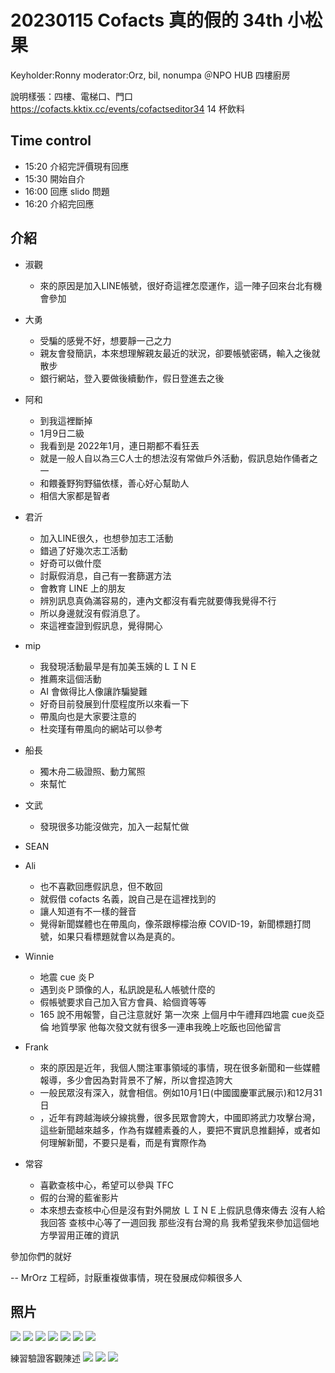 # 20230115 Cofacts 真的假的 34th 小松果

Keyholder:Ronny
moderator:Orz, bil, nonumpa
＠NPO HUB  四樓廚房

說明樣張：四樓、電梯口、門口
https://cofacts.kktix.cc/events/cofactseditor34
14 杯飲料

## Time control
- 15:20 介紹完評價現有回應
- 15:30 開始自介
- 16:00 回應 slido 問題
- 16:20 介紹完回應

## 介紹

- 淑觀
  - 來的原因是加入LINE帳號，很好奇這裡怎麼運作，這一陣子回來台北有機會參加
- 大勇
  - 受騙的感覺不好，想要靜一己之力
  - 親友會發簡訊，本來想理解親友最近的狀況，卻要帳號密碼，輸入之後就散步
  - 銀行網站，登入要做後續動作，假日登進去之後
- 阿和
	- 到我這裡斷掉
	- 1月9日二級
	- 我看到是 2022年1月，連日期都不看狂丟
	- 就是一般人自以為三C人士的想法沒有常做戶外活動，假訊息始作俑者之一
	- 和餵養野狗野貓依樣，善心好心幫助人
	- 相信大家都是智者
- 君沂
	- 加入LINE很久，也想參加志工活動
	- 錯過了好幾次志工活動
	- 好奇可以做什麼
	- 討厭假消息，自己有一套篩選方法
	- 會教育 LINE 上的朋友
	- 辨別訊息真偽滿容易的，連內文都沒有看完就要傳我覺得不行
    - 所以身邊就沒有假消息了。
    - 來這裡查證到假訊息，覺得開心
- mip
	- 我發現活動最早是有加美玉姨的ＬＩＮＥ
	- 推薦來這個活動
	- AI 會做得比人像讓詐騙變難
    - 好奇目前發展到什麼程度所以來看一下
    - 帶風向也是大家要注意的
    - 杜奕瑾有帶風向的網站可以參考
- 船長
  - 獨木舟二級證照、動力駕照
  - 來幫忙
- 文武
  - 發現很多功能沒做完，加入一起幫忙做
- SEAN
- Ali 
  - 也不喜歡回應假訊息，但不敢回
  - 就假借 cofacts 名義，說自己是在這裡找到的
  - 讓人知道有不一樣的聲音
  - 覺得新聞媒體也在帶風向，像茶跟檸檬治療 COVID-19，新聞標題打問號，如果只看標題就會以為是真的。
- Winnie
  - 地震 cue 炎Ｐ
  - 遇到炎Ｐ頭像的人，私訊說是私人帳號什麼的
  - 假帳號要求自己加入官方會員、給個資等等
  - 165 說不用報警，自己注意就好
第一次來
上個月中午禮拜四地震
cue炎亞倫
地質學家
他每次發文就有很多一連串我晚上吃飯也回他留言


- Frank
  - 來的原因是近年，我個人關注軍事領域的事情，現在很多新聞和一些媒體報導，多少會因為對背景不了解，所以會捏造誇大
  - 一般民眾沒有深入，就會相信。例如10月1日(中國國慶軍武展示)和12月31日
  - ，近年有跨越海峽分線挑釁，很多民眾會誇大，中國即將武力攻擊台灣，這些新聞越來越多，作為有媒體素養的人，要把不實訊息推翻掉，或者如何理解新聞，不要只是看，而是有實際作為
- 常容
  - 喜歡查核中心，希望可以參與 TFC
  - 假的台灣的藍雀影片
  - 本來想去查核中心但是沒有對外開放
ＬＩＮＥ上假訊息傳來傳去
沒有人給我回答
查核中心等了一週回我
那些沒有台灣的鳥
我希望我來參加這個地方學習用正確的資訊

參加你們的就好

-- MrOrz 
工程師，討厭重複做事情，現在發展成仰賴很多人
## 照片

![](https://s3-ap-northeast-1.amazonaws.com/g0v-hackmd-images/uploads/upload_a397281f15625440d45d154cefa9a14d.JPG)
![](https://s3-ap-northeast-1.amazonaws.com/g0v-hackmd-images/uploads/upload_2fd7b41b658fdac956ab1c6415a844fe.JPG)
![](https://s3-ap-northeast-1.amazonaws.com/g0v-hackmd-images/uploads/upload_21308b1f0daad0fc4b24e6627e63f3d7.JPG)
![](https://s3-ap-northeast-1.amazonaws.com/g0v-hackmd-images/uploads/upload_cf50cfbfa772eecfe40b9814289933f5.JPG)
![](https://s3-ap-northeast-1.amazonaws.com/g0v-hackmd-images/uploads/upload_b1c730979159463247230e8e5dfe4a23.JPG)
![](https://s3-ap-northeast-1.amazonaws.com/g0v-hackmd-images/uploads/upload_1a2cc1e32ebebe7562e027f6b9615bd6.JPG)
![](https://s3-ap-northeast-1.amazonaws.com/g0v-hackmd-images/uploads/upload_a8159a346e42b910974c93fe51486132.JPG)



練習驗證客觀陳述
![](https://s3-ap-northeast-1.amazonaws.com/g0v-hackmd-images/uploads/upload_c47959f16bc6f17eec1f39d67e526e8f.JPG)
![](https://s3-ap-northeast-1.amazonaws.com/g0v-hackmd-images/uploads/upload_9d8586520598135b23c01dd5f9f08b0f.JPG)
![](https://s3-ap-northeast-1.amazonaws.com/g0v-hackmd-images/uploads/upload_3587ffe03afb1824cc88b831f4d2cf14.JPG)
